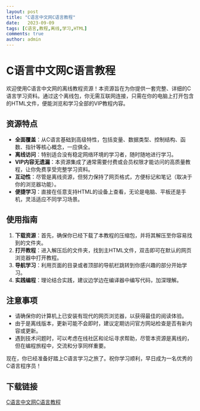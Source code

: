 ```yaml
---
layout: post
title: "C语言中文网C语言教程"
date:   2023-09-09
tags: [C语言,教程,离线,学习,HTML]
comments: true
author: admin
---
```

# C语言中文网C语言教程

欢迎使用C语言中文网的离线教程资源！本资源旨在为你提供一套完整、详细的C语言学习资料。通过这个离线包，你无需互联网连接，只需在你的电脑上打开包含的HTML文件，便能浏览和学习全部的VIP教程内容。

## 资源特点

- **全面覆盖**：从C语言基础到高级特性，包括变量、数据类型、控制结构、函数、指针等核心概念，一应俱全。
- **离线访问**：特别适合没有稳定网络环境的学习者，随时随地进行学习。
- **VIP内容无遗漏**：本资源集成了通常需要付费或会员权限才能访问的高质量教程，让你免费享受完整学习资料。
- **互动性**：尽管是离线资源，但努力保持了网页格式，方便标记和笔记（取决于你的浏览器功能）。
- **便捷学习**：直接在任意支持HTML的设备上查看，无论是电脑、平板还是手机，灵活适应不同学习场景。

## 使用指南

1. **下载资源**：首先，确保你已经下载了本教程的压缩包，并将其解压至你容易找到的文件夹。
2. **打开教程**：进入解压后的文件夹，找到主HTML文件，双击即可在默认的网页浏览器中打开教程。
3. **导航学习**：利用页面的目录或者顶部的导航栏跳转到你感兴趣的部分开始学习。
4. **实践编程**：理论结合实践，建议边学边在编译器中编写代码，加深理解。

## 注意事项

- 请确保你的计算机上已安装有现代的网页浏览器，以获得最佳的阅读体验。
- 由于是离线版本，更新可能不会即时，建议定期访问官方网站检查是否有新内容或更新。
- 遇到技术问题时，可以考虑在线社区和论坛寻求帮助，尽管本资源是离线的，但在编程旅程中，交流和分享同样重要。

现在，你已经准备好踏上C语言学习之旅了。祝你学习顺利，早日成为一名优秀的C语言程序员！

## 下载链接

[C语言中文网C语言教程](https://pan.quark.cn/s/827cb27de3e8)